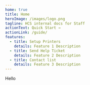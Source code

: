 ```yaml
---
home: true
title: Home
heroImage: /images/logo.png
tagline: HCS internal docs for Staff
actionText: Quick Start →
actionLink: /guide/
features:
  - title: Setup Printers
    details: Feature 1 Description
  - title: Send Help Ticket
    details: Feature 2 Description
  - title: Contact list
    details: Feature 3 Description
---
```

Hello